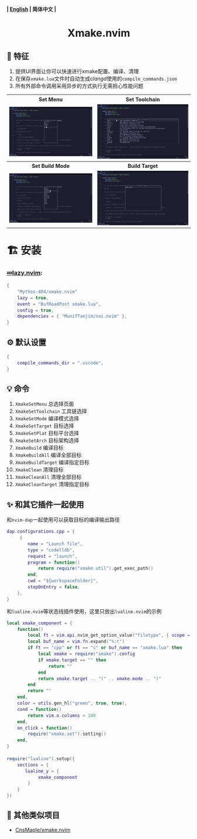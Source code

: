 **| [English](README.md) | 简体中文 |**

<h1 align="center">
    Xmake.nvim
</h1>

## 🎐 特征

1. 提供UI界面让你可以快速进行xmake配置、编译、清理
2. 在保存`xmake.lua`文件时自动生成*clangd*使用的`compile_commands.json`
3. 所有外部命令调用采用异步的方式执行无需担心性能问题

<table>
  <tr>
    <th>Set Menu</th>
    <th>Set Toolchain</th>
  </tr>
  <tr>
    <td>
      <img src="./assets/XmakeSetMenu.png" />
    </td>
    <td>
      <img src="./assets/XmakeSetToolchain.png" />
    </td>
  </tr>
  <tr>
    <th>Set Build Mode</th>
    <th>Build Target</th>
  </tr>
  <tr>
    <td>
      <img src="./assets/XmakeSetMode.png" />
    </td>
    <td>
      <img src="./assets/XmakeBuildTarget.png" />
    </td>
  </tr>
</table>

# 🏗 安装

### [💤lazy.nvim](https://github.com/folke/lazy.nvim):

```lua
{
    "Mythos-404/xmake.nvim"
    lazy = true,
    event = "BufReadPost xmake.lua",
    config = true,
    dependencies = { "MunifTanjim/nui.nvim" },
}
```

## ⚙️ 默认设置

```lua
{
    compile_commands_dir = ".vscode",
}
```

## 💡 命令

1. `XmakeSetMenu` 总选择页面
2. `XmakeSetToolchain` 工具链选择
3. `XmakeSetMode` 编译模式选择
4. `XmakeSetTarget` 目标选择
5. `XmakeSetPlat` 目标平台选择
6. `XmakeSetArch` 目标架构选择
7. `XmakeBuild` 编译目标
8. `XmakeBuildAll` 编译全部目标
9. `XmakeBuildTarget` 编译指定目标
10. `XmakeClean` 清理目标
11. `XmakeCleanAll` 清理全部目标
12. `XmakeCleanTarget` 清理指定目标

## ✨ 和其它插件一起使用

和`nvim-dap`一起使用可以获取目标的编译输出路径

```lua
dap.configurations.cpp = {
     {
        name = "Launch file",
        type = "codelldb",
        request = "launch",
        program = function()
            return require("xmake.util").get_exec_path()
        end,
        cwd = "${workspaceFolder}",
        stopOnEntry = false,
    },
}
```

和`lualine.nvim`等状态线插件使用，这里只放出`lualine.nvim`的示例

```lua
local xmake_component = {
    function()
        local ft = vim.api.nvim_get_option_value("filetype", { scope = "local" })
        local buf_name = vim.fn.expand("%:t")
        if ft == "cpp" or ft == "c" or buf_name == "xmake.lua" then
            local xmake = require("xmake").config
            if xmake.target == "" then
                return ""
            end
            return xmake.target .. "(" .. xmake.mode .. ")"
        end
        return ""
    end,
    color = utils.gen_hl("green", true, true),
    cond = function()
        return vim.o.columns > 100
    end,
    on_click = function()
        require("xmake.set").setting()
    end,
}

require("lualine").setup({
    sections = {
       lualine_y = {
            xmake_component
        }
    }
})
```

## 🎉 其他类似项目

- [CnsMaple/xmake.nvim](https://github.com/CnsMaple/xmake.nvimjk)
